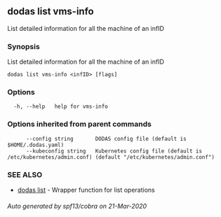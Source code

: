 ## dodas list vms-info

List detailed information for all the machine of an infID

### Synopsis

List detailed information for all the machine of an infID

```
dodas list vms-info <infID> [flags]
```

### Options

```
  -h, --help   help for vms-info
```

### Options inherited from parent commands

```
      --config string       DODAS config file (default is $HOME/.dodas.yaml)
      --kubeconfig string   Kubernetes config file (default is /etc/kubernetes/admin.conf) (default "/etc/kubernetes/admin.conf")
```

### SEE ALSO

* [dodas list](dodas_list.md)	 - Wrapper function for list operations

###### Auto generated by spf13/cobra on 21-Mar-2020
